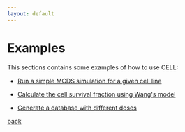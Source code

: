 ```yaml
---
layout: default
---
```


# Examples

This sections contains some examples of how to use CELL:

- [Run a simple MCDS simulation for a given cell line](./example_01.md)

- [Calculate the cell survival fraction using Wang's model](./example_02.md)

- [Generate a database with different doses](./example_03.md)

[back](./interfaz_grafica_adn.md)